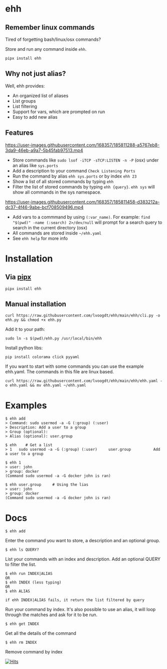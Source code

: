 # ehh

## Remember linux commands
Tired of forgetting bash/linux/osx commands?

Store and run any command inside ```ehh```. 

```pipx install ehh ```

## Why not just alias?
Well, ehh provides:
* An organized list of aliases
* List groups
* List filtering
* Support for vars, which are prompted on run
* Easy to add new alias

## Features
https://user-images.githubusercontent.com/168357/185811288-a5767eb8-3da9-46eb-a9a7-5b45fab97513.mp4

* Store commands like ``sudo lsof -iTCP -sTCP:LISTEN -n -P`` (osx) under an alias like ``sys.ports``
* Add a description to your command ``Check Listening Ports``
* Run the command by alias ``ehh sys.ports`` or by index ``ehh 23``
* Show a list of all stored commands by typing ``ehh``
* Filter the list of stored commands by typing ``ehh {query}``. ``ehh sys`` will show all commands in the sys namespace.

https://user-images.githubusercontent.com/168357/185811458-d383212a-dc37-4f46-9abe-bcf708509496.mp4

* Add vars to a commmand by using ``(:var_name)``. For example: ``find "$(pwd)" -name (:search) 2>/dev/null`` will prompt for a search query to search in the current directory (osx)
* All commands are stored inside ``~/ehh.yaml``
* See ``ehh help`` for more info

# Installation

## Via [pipx](https://pypa.github.io/pipx/)

```
pipx install ehh
```

## Manual installation

```
curl https://raw.githubusercontent.com/lvoogdt/ehh/main/ehh/cli.py -o ehh.py && chmod +x ehh.py
```

Add it to your path:
```
sudo ln -s $(pwd)/ehh.py /usr/local/bin/ehh
```

Install python libs:
```
pip install colorama click pyyaml
```

If you want to start with some commands you can use the example ehh.yaml. The commands in this file are linux based.

```
curl https://raw.githubusercontent.com/lvoogdt/ehh/main/ehh/ehh.yaml -o ehh.yaml && mv ehh.yaml ~/ehh.yaml
```


# Examples

```
$ ehh add
> Command: sudo usermod -a -G (:group) (:user)
> Description: Add a user to a group
> Group (optional):
> Alias (optional): user.group

$ ehh    # Get a list
> 1   sudo usermod -a -G (:group) (:user)     user.group          Add a user to a group

$ ehh 1
> user: john
> group: docker
(Command sudo usermod -a -G docker john is ran)

$ ehh user.group     # Using the lias
> user: john
> group: docker
(Command sudo usermod -a -G docker john is ran)

```

# Docs

```
$ ehh add
```

Enter the command you want to store, a description and an optional group.

```
$ ehh ls QUERY?
```

List your commands with an index and description. Add an optional QUERY to filter the list.

```
$ ehh run INDEX|ALIAS
OR
$ ehh INDEX (less typing)
OR
$ ehh ALIAS

if ehh INDEX|ALIAS fails, it return the list filtered by query
```

Run your command by index. It's also possible to use an alias, it will loop through the matches and ask for it to be run.

```
$ ehh get INDEX
```

Get all the details of the command


```
$ ehh rm INDEX
```

Remove command by index


[![Hits](https://hits.seeyoufarm.com/api/count/incr/badge.svg?url=https%3A%2F%2Fgithub.com%2Flvoogdt%2Fehh&count_bg=%2379C83D&title_bg=%23555555&icon=&icon_color=%23E7E7E7&title=hits&edge_flat=false)](https://hits.seeyoufarm.com)
